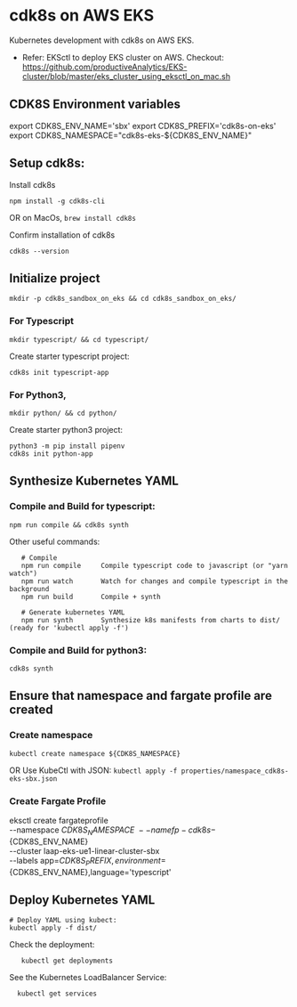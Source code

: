 # cdk8s on AWS EKS

Kubernetes development with cdk8s on AWS EKS. 

- Refer: EKSctl to deploy EKS cluster on AWS. Checkout: https://github.com/productiveAnalytics/EKS-cluster/blob/master/eks_cluster_using_eksctl_on_mac.sh

## CDK8S Environment variables
export CDK8S_ENV_NAME='sbx'
export CDK8S_PREFIX='cdk8s-on-eks'
export CDK8S_NAMESPACE="cdk8s-eks-${CDK8S_ENV_NAME}"

## Setup cdk8s:

Install cdk8s
```
npm install -g cdk8s-cli
```
OR on MacOs, ```brew install cdk8s```

Confirm installation of cdk8s
```
cdk8s --version
```

## Initialize project

```
mkdir -p cdk8s_sandbox_on_eks && cd cdk8s_sandbox_on_eks/
```

### For Typescript
```
mkdir typescript/ && cd typescript/
```

Create starter typescript project:
```
cdk8s init typescript-app
```

### For Python3, 
```
mkdir python/ && cd python/
```

Create starter python3 project:
```
python3 -m pip install pipenv
cdk8s init python-app
```

## Synthesize Kubernetes YAML

### Compile and Build for typescript:
```
npm run compile && cdk8s synth
```

Other useful commands:
```
   # Compile
   npm run compile     Compile typescript code to javascript (or "yarn watch")
   npm run watch       Watch for changes and compile typescript in the background
   npm run build       Compile + synth
   
   # Generate kubernetes YAML
   npm run synth       Synthesize k8s manifests from charts to dist/ (ready for 'kubectl apply -f')
```

### Compile and Build for python3:
```
cdk8s synth
```

## Ensure that namespace and fargate profile are created

### Create namespace
```
kubectl create namespace ${CDK8S_NAMESPACE}
```
OR
Use KubeCtl with JSON: ```kubectl apply -f properties/namespace_cdk8s-eks-sbx.json```

### Create Fargate Profile
eksctl create fargateprofile \
--namespace ${CDK8S_NAMESPACE} \
--name fp-cdk8s-${CDK8S_ENV_NAME} \
--cluster laap-eks-ue1-linear-cluster-sbx \
--labels app=${CDK8S_PREFIX},environment=${CDK8S_ENV_NAME},language='typescript'

## Deploy Kubernetes YAML
```
# Deploy YAML using kubect:
kubectl apply -f dist/
```

Check the deployment:
```
   kubectl get deployments
```

See the Kubernetes LoadBalancer Service:
```
  kubectl get services
```
